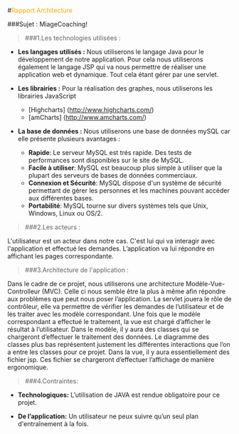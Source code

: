 #<span style="color:orange">Rapport Architecture</span>

###Sujet : MiageCoaching!

>###1.Les technologies utilisées :

* __Les langages utilisés  :__
Nous utiliserons le langage Java pour le développement de notre application. Pour cela nous utiliserons également 
le langage JSP qui va nous permettre de réaliser une application web et dynamique. Tout cela étant gérer par une servlet.


* __Les librairies  :__
Pour la réalisation des graphes, nous utiliserons les librairies JavaScript 
    * [Highcharts] (http://www.highcharts.com/)
    * [amCharts] (http://www.amcharts.com/) 
    
* __La base de données  :__
Nous utiliserons une base de données mySQL car elle présente plusieurs avantages :

    * __Rapide__: Le serveur MySQL est trés rapide. Des tests de performances sont disponibles sur le site de MySQL.
    * __Facile à utiliser__: MySQL est beaucoup plus simple à utiliser que la plupart des serveurs de bases de données commerciaux.
    * __Connexion et Sécurité__: MySQL dispose d'un système de sécurité permettant de gérer les personnes et les machines pouvant accéder aux différentes bases.
    * __Portabilité__: MySQL tourne sur divers systèmes tels que Unix, Windows, Linux ou OS/2.
    
>###2.Les acteurs :

L'utilisateur est un acteur dans notre cas. C'est lui qui va interagir avec l'application et effectué les demandes. 
L’application va lui répondre en affichant les pages correspondante.   

>###3.Architecture de l'application :

Dans le cadre de ce projet, nous utiliserons une architecture Modèle-Vue-Controlleur (MVC).
Celle ci nous semble être la plus à même afin répondre aux problèmes que peut nous poser l’application. 
La servlet jouera le rôle de contrôleur, elle va permettre de vérifier les demandes de l’utilisateur et de les traiter avec les modèle correspondant. Une fois que le modèle correspondant a effectué le traitement, la vue est chargé d’afficher le résultat à l’utilisateur.
Dans le modèle, il y aura des classes qui se chargeront d’effectuer le traitement des données. Le diagramme des classes plus bas représentent justement les différentes interactions que l’on a entre les classes pour ce projet.
Dans la vue, il y aura essentiellement des fichier jsp. Ces fichier se chargeront d’effectuer l’affichage de manière ergonomique.

>###4.Contraintes:

* __Technologiques:__ 
	L’utilisation de JAVA est rendue obligatoire pour ce projet.

* __De l’application:__ 
Un utilisateur ne peux suivre qu’un seul plan d'entraînement à la fois.
